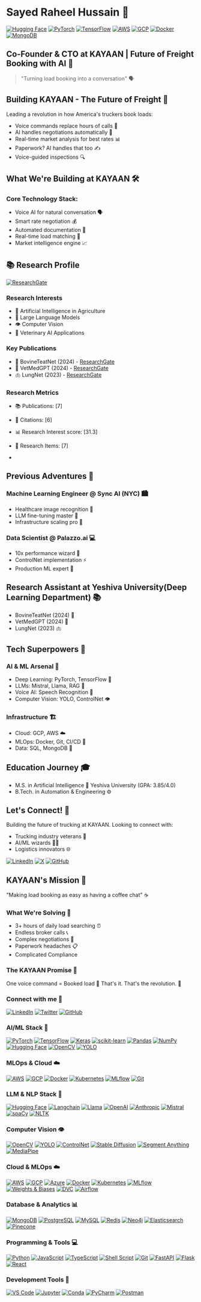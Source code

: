 # Sayed Raheel Hussain 🚀
[![Hugging Face](https://img.shields.io/badge/🤗%20Hugging%20Face-Profile-yellow)](your-huggingface-url)
[![PyTorch](https://img.shields.io/badge/PyTorch-EE4C2C?style=flat&logo=pytorch&logoColor=white)](your-profile)
[![TensorFlow](https://img.shields.io/badge/TensorFlow-%23FF6F00.svg?style=flat&logo=tensorflow&logoColor=white)](your-profile)
[![AWS](https://img.shields.io/badge/AWS-%23FF9900.svg?style=flat&logo=amazon-aws&logoColor=white)](your-profile)
[![GCP](https://img.shields.io/badge/Google_Cloud-4285F4?style=flat&logo=google-cloud&logoColor=white)](your-profile)
[![Docker](https://img.shields.io/badge/Docker-2496ED?style=flat&logo=docker&logoColor=white)](your-profile)
[![MongoDB](https://img.shields.io/badge/MongoDB-4EA94B?style=flat&logo=mongodb&logoColor=white)](your-profile)

## Co-Founder & CTO at KAYAAN | Future of Freight Booking with AI 🎯
> "Turning load booking into a conversation" 🗣️


## Building KAYAAN - The Future of Freight 🚛
Leading a revolution in how America's truckers book loads:
- Voice commands replace hours of calls 🎤
- AI handles negotiations automatically 🤖
- Real-time market analysis for best rates 📊
- Paperwork? AI handles that too ✍️
- Voice-guided inspections 🔍

## What We're Building at KAYAAN 🛠️
### Core Technology Stack:
- Voice AI for natural conversation 🗣️
- Smart rate negotiation 💰
- Automated documentation 📄
- Real-time load matching 🎯
- Market intelligence engine 📈

## 📚 Research Profile

[![ResearchGate](https://img.shields.io/badge/Research_Gate-00CCBB.svg?&style=for-the-badge&logo=ResearchGate&logoColor=white)](https://www.researchgate.net/profile/Sayed-Hussain-20?ev=hdr_xprf)

### Research Interests
- 🤖 Artificial Intelligence in Agriculture
- 🧠 Large Language Models
- 👁️ Computer Vision
- 🐄 Veterinary AI Applications

### Key Publications
- 🔬 BovineTeatNet (2024) - [ResearchGate](https://www.researchgate.net/publication/385722590_BovineTeatNet_Enhancing_Cow_Teat_Health_Assessment_using_Few_Shot_Learning)
- 🤖 VetMedGPT (2024) - [ResearchGate](https://www.researchgate.net/publication/385722362_VetMedGPT_Generative_Pre-trained_Transformer_for_Veteri-_nary_Medicine_Healthcare)
- 🫁 LungNet (2023) - [ResearchGate](https://www.researchgate.net/publication/370521744_Efficient_Lung_Image_Segmentation_using_Encoder-Decoder_Architecture)

### Research Metrics
- 📚 Publications: [7]
- 📖 Citations: [6]
- 📊 Research Interest score: [31.3]
- 👥 Research Items: [7]

- 
## Previous Adventures 🌟

### Machine Learning Engineer @ Sync AI (NYC) 🏙️
- Healthcare image recognition 🔬
- LLM fine-tuning master 🧠
- Infrastructure scaling pro 📱

### Data Scientist @ Palazzo.ai 💻
- 10x performance wizard 🚀
- ControlNet implementation ⚡
- Production ML expert 🔧

## Research Assistant at Yeshiva University(Deep Learning Department) 📚
- BovineTeatNet (2024) 🐄
- VetMedGPT (2024) 🤖
- LungNet (2023) 🫁

## Tech Superpowers 💪
### AI & ML Arsenal 🤖
- Deep Learning: PyTorch, TensorFlow 🧠
- LLMs: Mistral, Llama, RAG 🔮
- Voice AI: Speech Recognition 🎤
- Computer Vision: YOLO, ControlNet 👁️

### Infrastructure 🏗️
- Cloud: GCP, AWS ☁️
- MLOps: Docker, Git, CI/CD 🔄
- Data: SQL, MongoDB 💾

## Education Journey 🎓
- M.S. in Artificial Intelligence 🧠
  Yeshiva University (GPA: 3.85/4.0)
- B.Tech. in Automation & Engineering ⚙️

## Let's Connect! 🤝
Building the future of trucking at KAYAAN. Looking to connect with:
- Trucking industry veterans 🚛
- AI/ML wizards 🧙‍♂️
- Logistics innovators 🌐

[![LinkedIn](https://img.shields.io/badge/LinkedIn-0077B5?style=flat&logo=linkedin&logoColor=white)]([your-linkedin](https://www.linkedin.com/in/sayedraheel/))
[![X](https://img.shields.io/badge/Twitter-1DA1F2?style=flat&logo=twitter&logoColor=white)](@sayedraheel4)
[![GitHub](https://img.shields.io/badge/GitHub-100000?style=flat&logo=github&logoColor=white)]([your-github](https://github.com/sayedRaheel))

## KAYAAN's Mission 🎯
"Making load booking as easy as having a coffee chat" ☕

### What We're Solving 🔨
- 3+ hours of daily load searching ⏰
- Endless broker calls 📞
- Complex negotiations 🤝
- Paperwork headaches 📋
- Complicated Compliance

### The KAYAAN Promise 🌟
One voice command = Booked load 🎤
That's it. That's the revolution. 🚀

### Connect with me 🤝
[![LinkedIn](https://img.shields.io/badge/LinkedIn-0077B5?style=flat&logo=linkedin&logoColor=white)](your-linkedin)
[![Twitter](https://img.shields.io/badge/Twitter-1DA1F2?style=flat&logo=twitter&logoColor=white)](your-twitter)
[![GitHub](https://img.shields.io/badge/GitHub-100000?style=flat&logo=github&logoColor=white)](your-github)

### AI/ML Stack 🧠
[![PyTorch](https://img.shields.io/badge/PyTorch-EE4C2C?style=flat&logo=pytorch&logoColor=white)](your-profile)
[![TensorFlow](https://img.shields.io/badge/TensorFlow-%23FF6F00.svg?style=flat&logo=tensorflow&logoColor=white)](your-profile)
[![Keras](https://img.shields.io/badge/Keras-%23D00000.svg?style=flat&logo=Keras&logoColor=white)](your-profile)
[![scikit-learn](https://img.shields.io/badge/scikit--learn-%23F7931E.svg?style=flat&logo=scikit-learn&logoColor=white)](your-profile)
[![Pandas](https://img.shields.io/badge/pandas-%23150458.svg?style=flat&logo=pandas&logoColor=white)](your-profile)
[![NumPy](https://img.shields.io/badge/numpy-%23013243.svg?style=flat&logo=numpy&logoColor=white)](your-profile)
[![Hugging Face](https://img.shields.io/badge/🤗%20Hugging%20Face-yellow.svg?style=flat)](your-profile)
[![OpenCV](https://img.shields.io/badge/OpenCV-27338e?style=flat&logo=OpenCV&logoColor=white)](your-profile)
[![YOLO](https://img.shields.io/badge/YOLO-00FFFF?style=flat&logo=yolo&logoColor=black)](your-profile)

### MLOps & Cloud ☁️
[![AWS](https://img.shields.io/badge/AWS-%23FF9900.svg?style=flat&logo=amazon-aws&logoColor=white)](your-profile)
[![GCP](https://img.shields.io/badge/Google_Cloud-4285F4?style=flat&logo=google-cloud&logoColor=white)](your-profile)
[![Docker](https://img.shields.io/badge/Docker-2496ED?style=flat&logo=docker&logoColor=white)](your-profile)
[![Kubernetes](https://img.shields.io/badge/kubernetes-%23326ce5.svg?style=flat&logo=kubernetes&logoColor=white)](your-profile)
[![MLflow](https://img.shields.io/badge/MLflow-0194E2?style=flat&logo=mlflow&logoColor=white)](your-profile)
[![Git](https://img.shields.io/badge/Git-F05032?style=flat&logo=git&logoColor=white)](your-profile)



### LLM & NLP Stack 🤖
[![Hugging Face](https://img.shields.io/badge/🤗%20Hugging%20Face-yellow.svg?style=flat)](your-profile)
[![Langchain](https://img.shields.io/badge/🦜️%20LangChain-blue)](your-profile)
[![Llama](https://img.shields.io/badge/Llama-2B4C80?style=flat)](your-profile)
[![OpenAI](https://img.shields.io/badge/OpenAI-412991?style=flat&logo=openai&logoColor=white)](your-profile)
[![Anthropic](https://img.shields.io/badge/Anthropic-3D8EE9?style=flat)](your-profile)
[![Mistral](https://img.shields.io/badge/Mistral-5A67D8?style=flat)](your-profile)
[![spaCy](https://img.shields.io/badge/spaCy-09A3D5?style=flat&logo=spacy&logoColor=white)](your-profile)
[![NLTK](https://img.shields.io/badge/NLTK-154F5B?style=flat)](your-profile)

### Computer Vision 👁️
[![OpenCV](https://img.shields.io/badge/OpenCV-27338e?style=flat&logo=OpenCV&logoColor=white)](your-profile)
[![YOLO](https://img.shields.io/badge/YOLO-00FFFF?style=flat&logo=yolo&logoColor=black)](your-profile)
[![ControlNet](https://img.shields.io/badge/ControlNet-FF6F61?style=flat)](your-profile)
[![Stable Diffusion](https://img.shields.io/badge/Stable_Diffusion-FF9A00?style=flat)](your-profile)
[![Segment Anything](https://img.shields.io/badge/SAM-00FF00?style=flat)](your-profile)
[![MediaPipe](https://img.shields.io/badge/MediaPipe-04A77D?style=flat)](your-profile)

### Cloud & MLOps ☁️
[![AWS](https://img.shields.io/badge/AWS-%23FF9900.svg?style=flat&logo=amazon-aws&logoColor=white)](your-profile)
[![GCP](https://img.shields.io/badge/Google_Cloud-4285F4?style=flat&logo=google-cloud&logoColor=white)](your-profile)
[![Azure](https://img.shields.io/badge/Azure-0089D6?style=flat&logo=microsoft-azure&logoColor=white)](your-profile)
[![Docker](https://img.shields.io/badge/Docker-2496ED?style=flat&logo=docker&logoColor=white)](your-profile)
[![Kubernetes](https://img.shields.io/badge/kubernetes-%23326ce5.svg?style=flat&logo=kubernetes&logoColor=white)](your-profile)
[![MLflow](https://img.shields.io/badge/MLflow-0194E2?style=flat&logo=mlflow&logoColor=white)](your-profile)
[![Weights & Biases](https://img.shields.io/badge/Weights_&_Biases-FFBE00?style=flat&logo=weightsandbiases&logoColor=white)](your-profile)
[![DVC](https://img.shields.io/badge/DVC-945DD6?style=flat&logo=dvc&logoColor=white)](your-profile)
[![Airflow](https://img.shields.io/badge/Airflow-017CEE?style=flat&logo=apache-airflow&logoColor=white)](your-profile)

### Database & Analytics 📊
[![MongoDB](https://img.shields.io/badge/MongoDB-4EA94B?style=flat&logo=mongodb&logoColor=white)](your-profile)
[![PostgreSQL](https://img.shields.io/badge/PostgreSQL-316192?style=flat&logo=postgresql&logoColor=white)](your-profile)
[![MySQL](https://img.shields.io/badge/MySQL-00000F?style=flat&logo=mysql&logoColor=white)](your-profile)
[![Redis](https://img.shields.io/badge/redis-%23DD0031.svg?style=flat&logo=redis&logoColor=white)](your-profile)
[![Neo4j](https://img.shields.io/badge/Neo4j-008CC1?style=flat&logo=neo4j&logoColor=white)](your-profile)
[![Elasticsearch](https://img.shields.io/badge/Elasticsearch-005571?style=flat&logo=elasticsearch&logoColor=white)](your-profile)
[![Pinecone](https://img.shields.io/badge/Pinecone-000000?style=flat)](your-profile)

### Programming & Tools 💻
[![Python](https://img.shields.io/badge/Python-3776AB?style=flat&logo=python&logoColor=white)](your-profile)
[![JavaScript](https://img.shields.io/badge/JavaScript-F7DF1E?style=flat&logo=javascript&logoColor=black)](your-profile)
[![TypeScript](https://img.shields.io/badge/TypeScript-007ACC?style=flat&logo=typescript&logoColor=white)](your-profile)
[![Shell Script](https://img.shields.io/badge/Shell_Script-121011?style=flat&logo=gnu-bash&logoColor=white)](your-profile)
[![Git](https://img.shields.io/badge/Git-F05032?style=flat&logo=git&logoColor=white)](your-profile)
[![FastAPI](https://img.shields.io/badge/FastAPI-009688?style=flat&logo=FastAPI&logoColor=white)](your-profile)
[![Flask](https://img.shields.io/badge/Flask-000000?style=flat&logo=flask&logoColor=white)](your-profile)
[![React](https://img.shields.io/badge/React-20232A?style=flat&logo=react&logoColor=61DAFB)](your-profile)

### Development Tools 🔧
[![VS Code](https://img.shields.io/badge/VS_Code-0078D4?style=flat&logo=visual%20studio%20code&logoColor=white)](your-profile)
[![Jupyter](https://img.shields.io/badge/Jupyter-%23F37626.svg?style=flat&logo=Jupyter&logoColor=white)](your-profile)
[![Conda](https://img.shields.io/badge/conda-342B029.svg?&style=flat&logo=anaconda&logoColor=white)](your-profile)
[![PyCharm](https://img.shields.io/badge/PyCharm-000000.svg?&style=flat&logo=PyCharm&logoColor=white)](your-profile)
[![Postman](https://img.shields.io/badge/Postman-FF6C37?style=flat&logo=postman&logoColor=white)](your-profile)



